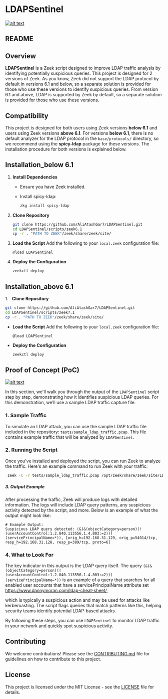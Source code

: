 # LDAPSentinel

[<img src="file:///C:/Users/Snapp/Desktop/LDAPSentinel/POC/LDAPSentinel.png" title="" alt="alt text" data-align="center">](URL_to_link)

## README

## Overview

**LDAPSentinel** is a Zeek script designed to improve LDAP traffic analysis by identifying potentially suspicious queries. This project is designed for 2 versions of Zeek. As you know, Zeek did not support the LDAP protocol by default in versions 6.1 and below, so a separate solution is provided for those who use these versions to identify suspicious queries. From version 6.1 and above, LDAP is supported by Zeek by default, so a separate solution is provided for those who use these versions.

## Compatibility

This project is designed for both users using Zeek versions **below 6.1** and users using Zeek versions **above 6.1**. For versions **below 6.1**, there is no default analyzer for the LDAP protocol in the `base/protocols/` directory, so we recommend using the **spicy-ldap** package for these versions. The installation procedure for both versions is explained below.

## Installation_below 6.1

1. **Install Dependencies**
   
   - Ensure you have Zeek installed.
   
   - Install spicy-ldap:
     
     ```bash
     zkg install spicy-ldap
     ```

2. **Clone Repository**
   
   ```bash
   git clone https://github.com/AliAtashGar7/LDAPSentinel.git
   cd LDAPSentinel/scripts/zeek6.1
   cp -r . "PATH TO ZEEK"/zeek/share/zeek/site/
   ```

3. **Load the Script**
   Add the following to your `local.zeek` configuration file:
   
   ```zeek
   @load LDAPSentinel
   ```

4. **Deploy the Configuration**
   
   ```bash
   zeekctl deploy
   ```

## Installation_above 6.1

1.   **Clone Repository**

```bash
git clone https://github.com/AliAtashGar7/LDAPSentinel.git
cd LDAPSentinel/scripts/zeek7.1
cp -r . "PATH TO ZEEK"/zeek/share/zeek/site/
```

- **Load the Script** Add the following to your `local.zeek` configuration file:
  
  ```zeek
  @load LDAPSentinel
  ```

- **Deploy the Configuration**
  
  ```bash
  zeekctl deploy
  ```

## Proof of Concept (PoC)

[![alt text](C:\Users\Snapp\Desktop\LDAPSentinel\POC\POC.gif)](URL_to_link)

In this section, we'll walk you through the output of the `LDAPSentinel` script step by step, demonstrating how it identifies suspicious LDAP queries. For this demonstration, we’ll use a sample LDAP traffic capture file.

### 1. **Sample Traffic**

To simulate an LDAP attack, you can use the sample LDAP traffic file included in the repository: `tests/sample_ldap_traffic.pcap`. This file contains example traffic that will be analyzed by `LDAPSentinel`.

### 2. **Running the Script**

Once you've installed and deployed the script, you can run Zeek to analyze the traffic. Here's an example command to run Zeek with your traffic:

```bash
 zeek -C -r tests/sample_ldap_traffic.pcap /opt/zeek/share/zeek/site/LDAPSentinel/main.zeek "LogAscii::use_json=T"
```

##### 3. **Output Example**

After processing the traffic, Zeek will produce logs with detailed information. The logs will include LDAP query patterns, any suspicious activity detected by the script, and more. Below is an example of what the output might look like:

```plaintext
# Example Output: 
Suspicious LDAP query detected: (&(&(objectCategory=person)(!(userAccountControl:1.2.840.113556.1.4.803:=2)))(servicePrincipalName=*)), [orig_h=192.168.31.129, orig_p=54014/tcp, resp_h=192.168.31.128, resp_p=389/tcp, proto=6]
```

### 4. **What to Look For**

The key indicator in this output is the LDAP query itself. The query `(&(&(objectCategory=person)(!(userAccountControl:1.2.840.113556.1.4.803:=2)))(servicePrincipalName=*))` is an example of a query that searches for all enabled user accounts that have a servicePrincipalName attribute set https://www.dannymoran.com/ldap-cheat-sheet/, 

which is typically a suspicious action and may be used for attacks like kerberoasting. The script flags queries that match patterns like this, helping security teams identify potential LDAP-based attacks.

By following these steps, you can use `LDAPSentinel` to monitor LDAP traffic in your network and quickly spot suspicious activity.

## Contributing

We welcome contributions! Please see the [CONTRIBUTING.md](CONTRIBUTING.md) file for guidelines on how to contribute to this project.

## License

This project is licensed under the MIT License - see the [LICENSE](LICENSE) file for details.

## 
